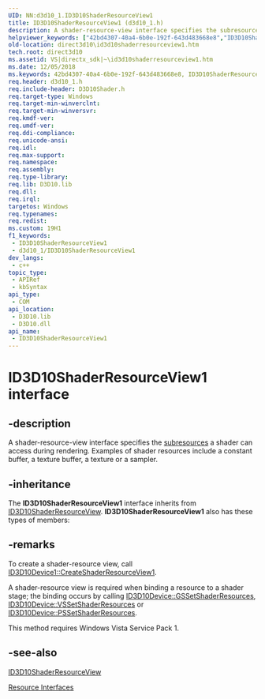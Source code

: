 ```yaml
---
UID: NN:d3d10_1.ID3D10ShaderResourceView1
title: ID3D10ShaderResourceView1 (d3d10_1.h)
description: A shader-resource-view interface specifies the subresources a shader can access during rendering. Examples of shader resources include a constant buffer, a texture buffer, a texture or a sampler.
helpviewer_keywords: ["42bd4307-40a4-6b0e-192f-643d483668e8","ID3D10ShaderResourceView1","ID3D10ShaderResourceView1 interface [Direct3D 10]","ID3D10ShaderResourceView1 interface [Direct3D 10]","described","d3d10_1/ID3D10ShaderResourceView1","direct3d10.id3d10shaderresourceview1"]
old-location: direct3d10\id3d10shaderresourceview1.htm
tech.root: direct3d10
ms.assetid: VS|directx_sdk|~\id3d10shaderresourceview1.htm
ms.date: 12/05/2018
ms.keywords: 42bd4307-40a4-6b0e-192f-643d483668e8, ID3D10ShaderResourceView1, ID3D10ShaderResourceView1 interface [Direct3D 10], ID3D10ShaderResourceView1 interface [Direct3D 10],described, d3d10_1/ID3D10ShaderResourceView1, direct3d10.id3d10shaderresourceview1
req.header: d3d10_1.h
req.include-header: D3D10Shader.h
req.target-type: Windows
req.target-min-winverclnt: 
req.target-min-winversvr: 
req.kmdf-ver: 
req.umdf-ver: 
req.ddi-compliance: 
req.unicode-ansi: 
req.idl: 
req.max-support: 
req.namespace: 
req.assembly: 
req.type-library: 
req.lib: D3D10.lib
req.dll: 
req.irql: 
targetos: Windows
req.typenames: 
req.redist: 
ms.custom: 19H1
f1_keywords:
 - ID3D10ShaderResourceView1
 - d3d10_1/ID3D10ShaderResourceView1
dev_langs:
 - c++
topic_type:
 - APIRef
 - kbSyntax
api_type:
 - COM
api_location:
 - D3D10.lib
 - D3D10.dll
api_name:
 - ID3D10ShaderResourceView1
---
```


# ID3D10ShaderResourceView1 interface


## -description

A shader-resource-view interface specifies the <a href="/windows/desktop/direct3d10/d3d10-graphics-programming-guide-resources-types">subresources</a> a shader can access during rendering. Examples of shader resources include a constant buffer, a texture buffer, a texture or a sampler.

## -inheritance

The <b>ID3D10ShaderResourceView1</b> interface inherits from <a href="/windows/desktop/api/d3d10/nn-d3d10-id3d10shaderresourceview">ID3D10ShaderResourceView</a>. <b>ID3D10ShaderResourceView1</b> also has these types of members:

## -remarks

To create a shader-resource view, call <a href="/windows/desktop/api/d3d10_1/nf-d3d10_1-id3d10device1-createshaderresourceview1">ID3D10Device1::CreateShaderResourceView1</a>.

A shader-resource view is required when binding a resource to a shader stage; the binding occurs by calling <a href="/windows/desktop/api/d3d10/nf-d3d10-id3d10device-gssetshaderresources">ID3D10Device::GSSetShaderResources</a>, <a href="/windows/desktop/api/d3d10/nf-d3d10-id3d10device-vssetshaderresources">ID3D10Device::VSSetShaderResources</a> or <a href="/windows/desktop/api/d3d10/nf-d3d10-id3d10device-pssetshaderresources">ID3D10Device::PSSetShaderResources</a>.

This method requires Windows Vista Service Pack 1.

## -see-also

<a href="/windows/desktop/api/d3d10/nn-d3d10-id3d10shaderresourceview">ID3D10ShaderResourceView</a>



<a href="/windows/desktop/direct3d10/d3d10-graphics-reference-resource-interfaces">Resource Interfaces</a>

